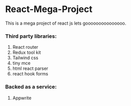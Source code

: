 # React-Mega-Project
This is a mega project of react js lets gooooooooooooooo.

### Third party libraries:
1. React router
2. Redux tool kit
3. Tailwind css
4. tiny mce
5. html react parser
6. react hook forms 

### Backed as a service:
1. Appwrite

